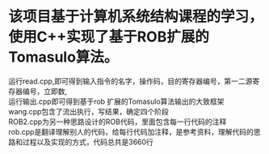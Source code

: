 # 该项目基于计算机系统结构课程的学习，使用C++实现了基于ROB扩展的Tomasulo算法。
运行read.cpp,即可得到输入指令的名字，操作码，目的寄存器编号，第一二源寄存器编号，立即数,<br>
运行输出.cpp即可得到基于rob 扩展的Tomasulo算法输出的大致框架<br>
wang.cpp包含了流出执行，写结果，确定四个阶段<br>
ROB2.cpp为另一种思路设计的ROB代码，里面包含每一行代码的注释<br>
rob.cpp是翻译理解别人的代码，给每行代码加注释，是参考资料，理解代码的思路和过程以及实现的方式，代码总共是3660行
